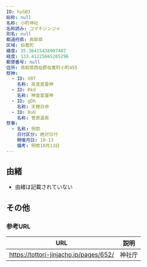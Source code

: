 ```yaml
---
ID: hyGB3
総称: null
名称: 小町神社
名称読み: コマチジンジャ
別名: null
都道府県: 鳥取県
区域: 伯耆町
緯度: 35.36415438907407
経度: 133.41225665265296
郵便番号: null
住所: 鳥取県西伯郡伯耆町小町455
祭神:
  - ID: V0T
    名称: 高皇産靈神
  - ID: Rkd
    名称: 神皇産靈神
  - ID: gDh
    名称: 天穂日命
  - ID: 0uU
    名称: 菅原道眞
祭事:
  - 名称: 例祭
    日付区分: 絶対日付
    開催月日: 10-13
    備考: 例祭10月13日
---
```


## 由緒

- 由緒は記載されていない

## その他

### 参考URL

| URL                                    | 説明   |
| -------------------------------------- | ------ |
| https://tottori-jinjacho.jp/pages/652/ | 神社庁 |
